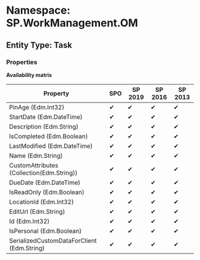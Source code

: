 # Namespace: SP.WorkManagement.OM
## Entity Type: Task

### Properties

**Availability matrix**

Property | SPO | SP 2019 | SP 2016 | SP 2013
----------|-----|---------|---------|--------
PinAge (Edm.Int32) | ✔ | ✔ | ✔ | ✔
StartDate (Edm.DateTime) | ✔ | ✔ | ✔ | ✔
Description (Edm.String) | ✔ | ✔ | ✔ | ✔
IsCompleted (Edm.Boolean) | ✔ | ✔ | ✔ | ✔
LastModified (Edm.DateTime) | ✔ | ✔ | ✔ | ✔
Name (Edm.String) | ✔ | ✔ | ✔ | ✔
CustomAttributes (Collection(Edm.String)) | ✔ | ✔ | ✔ | ✔
DueDate (Edm.DateTime) | ✔ | ✔ | ✔ | ✔
IsReadOnly (Edm.Boolean) | ✔ | ✔ | ✔ | ✔
LocationId (Edm.Int32) | ✔ | ✔ | ✔ | ✔
EditUrl (Edm.String) | ✔ | ✔ | ✔ | ✔
Id (Edm.Int32) | ✔ | ✔ | ✔ | ✔
IsPersonal (Edm.Boolean) | ✔ | ✔ | ✔ | ✔
SerializedCustomDataForClient (Edm.String) | ✔ | ✔ | ✔ | ✔

